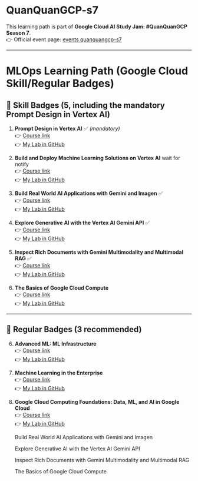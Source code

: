 # QuanQuanGCP-s7

This learning path is part of **Google Cloud AI Study Jam: #QuanQuanGCP Season 7**.  
👉 Official event page: [events quanquangcp-s7](https://rsvp.withgoogle.com/events/quanquangcp-s7)

---

# MLOps Learning Path (Google Cloud Skill/Regular Badges)

## 📌 Skill Badges (5, including the mandatory **Prompt Design in Vertex AI**)

1. **Prompt Design in Vertex AI** ✅ *(mandatory)*  
   👉 [Course link](https://www.cloudskillsboost.google/paths/118/course_templates/976)  
   👉 [My Lab in GitHub](https://github.com/dauvannam1804/quanquangcp-s7/tree/main/Prompt%20Design%20in%20Vertex%20AI)

2. **Build and Deploy Machine Learning Solutions on Vertex AI**  wait for notify   
   👉 [Course link](https://www.cloudskillsboost.google/course_templates/609)  
   👉 [My Lab in GitHub](https://github.com/dauvannam1804/quanquangcp-s7/tree/main/Build%20and%20Deploy%20Machine%20Learning%20Solutions%20on%20Vertex%20AI)

3. **Build Real World AI Applications with Gemini and Imagen** ✅   
   👉 [Course link](https://www.cloudskillsboost.google/course_templates/1076)  
   👉 [My Lab in GitHub](https://github.com/dauvannam1804/quanquangcp-s7/tree/main/Build%20Real%20World%20AI%20Applications%20with%20Gemini%20and%20Imagen)

4. **Explore Generative AI with the Vertex AI Gemini API**  ✅   
   👉 [Course link](https://www.cloudskillsboost.google/course_templates/959)  
   👉 [My Lab in GitHub](https://github.com/dauvannam1804/quanquangcp-s7/tree/main/Explore%20Generative%20AI%20with%20the%20Gemini%20API%20in%20Vertex%20AI)

5. **Inspect Rich Documents with Gemini Multimodality and Multimodal RAG**  ✅   
   👉 [Course link](https://www.cloudskillsboost.google/course_templates/981)  
   👉 [My Lab in GitHub](https://github.com/dauvannam1804/quanquangcp-s7/tree/main/Inspect%20Rich%20Documents%20with%20Gemini%20Multimodality%20and%20Multimodal%20RAG)

6. **The Basics of Google Cloud Compute**  
   👉 [Course link](https://www.cloudskillsboost.google/course_templates/754)  
   👉 [My Lab in GitHub](https://github.com/your-username/your-repo-link/tree/main/multimodal-vector-search)
---

## 📌 Regular Badges (3 recommended)

6. **Advanced ML: ML Infrastructure**  
   👉 [Course link](https://www.cloudskillsboost.google/course_templates/1126)  
   👉 [My Lab in GitHub](https://github.com/your-username/your-repo-link/tree/main/advanced-ml-infra)

7. **Machine Learning in the Enterprise**  
   👉 [Course link](https://www.cloudskillsboost.google/course_templates/879)  
   👉 [My Lab in GitHub](https://github.com/your-username/your-repo-link/tree/main/ml-enterprise)

8. **Google Cloud Computing Foundations: Data, ML, and AI in Google Cloud**  
   👉 [Course link](https://www.cloudskillsboost.google/course_templates/1168)  
   👉 [My Lab in GitHub](https://github.com/your-username/your-repo-link/tree/main/foundations-data-ml-ai)


   Build Real World AI Applications with Gemini and Imagen
      
   Explore Generative AI with the Vertex AI Gemini API
   
   Inspect Rich Documents with Gemini Multimodality and Multimodal RAG
   
   The Basics of Google Cloud Compute
   



